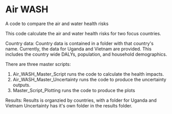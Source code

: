 # Air WASH
 A code to compare the air and water health risks

This code calculate the air and water health risks for two focus countries. 

Country data: Country data is contained in a folder with that country's name. Currently, the data for Uganda and Vietnam are provided. This includes the country wide DALYs, population, and household demographics.

There are three master scripts:

1) Air_WASH_Master_Script runs the code to calculate the health impacts.
2) Air_WASH_Master_Uncertainty runs the code to produce the uncertainty outputs.
3) Master_Script_Plotting runs the code to produce the plots

Results:
Results is organzied by countries, with a folder for Uganda and Vietnam
Uncertainty has it's own folder in the results folder.
